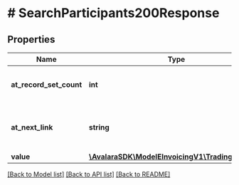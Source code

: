 # # SearchParticipants200Response

## Properties

Name | Type | Description | Notes
------------ | ------------- | ------------- | -------------
**at_record_set_count** | **int** | The count of records in the result set. | [optional]
**at_next_link** | **string** | The next page link to get the next set of results. | [optional]
**value** | [**\AvalaraSDK\ModelEInvoicingV1\TradingPartner[]**](TradingPartner.md) |  | [optional]

[[Back to Model list]](../../../README.md#models) [[Back to API list]](../../../README.md#endpoints) [[Back to README]](../../../README.md)

